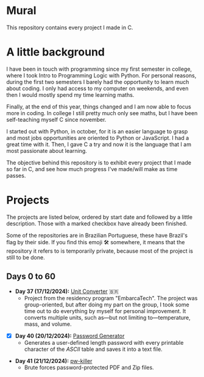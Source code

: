 # Mural
This repository contains every project I made in C.

# A little background

I have been in touch with programming since my first semester in college, where I took Intro to Programming Logic with Python. For personal reasons, during the first two semesters I barely had the opportunity to learn much about coding. I only had access to my computer on weekends, and even then I would mostly spend my time learning maths.

Finally, at the end of this year, things changed and I am now able to focus more in coding. In college I still pretty much only see maths, but I have been self-teaching myself C since november.

I started out with Python, in october, for it is an easier language to grasp and most jobs opportunities are oriented to Python or JavaScript. I had a great time with it. Then, I gave C a try and now it is the language that I am most passionate about learning.

The objective behind this repository is to exhibit every project that I made so far in C, and see how much progress I've made/will make as time passes.

# Projects

The projects are listed below, ordered by start date and followed by a little description. Those with a marked checkbox have already been finished.

Some of the repositories are in Brazilian Portuguese, these have Brazil's flag by their side. If you find this emoji 🛠️ somewhere, it means that the repository it refers to is temporarily private, because most of the project is still to be done.

## Days 0 to 60
* <b>Day 37 (17/12/2024):</b> <a href="https://github.com/realBruno/conversor-unidades-embarcatech">Unit Converter</a> 🇧🇷
    * Project from the residency program "EmbarcaTech". The project was group-oriented, but after doing my part on the group, I took some time out to do everything by myself for personal improvement. It converts multiple units, such as—but not limiting to—temperature, mass, and volume.

* [x] <b>Day 40 (20/12/2024):</b> <a href="https://github.com/realBruno/password-generator">Password Generator</a>
    * Generates a user-defined length password with every printable character of the _ASCII_ table and saves it into a text file.

* <b>Day 41 (21/12/2024):</b> <a href="https://github.com/realBruno/pw-killer">pw-killer</a>
    * Brute forces password-protected PDF and Zip files.
